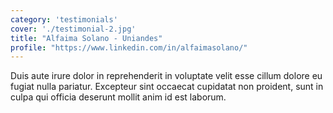 ```yaml
---
category: 'testimonials'
cover: './testimonial-2.jpg'
title: "Alfaima Solano - Uniandes"
profile: "https://www.linkedin.com/in/alfaimasolano/"
---
```


Duis aute irure dolor in reprehenderit in voluptate velit esse cillum dolore eu fugiat nulla pariatur. Excepteur sint occaecat cupidatat non proident, sunt in culpa qui officia deserunt mollit anim id est laborum.
